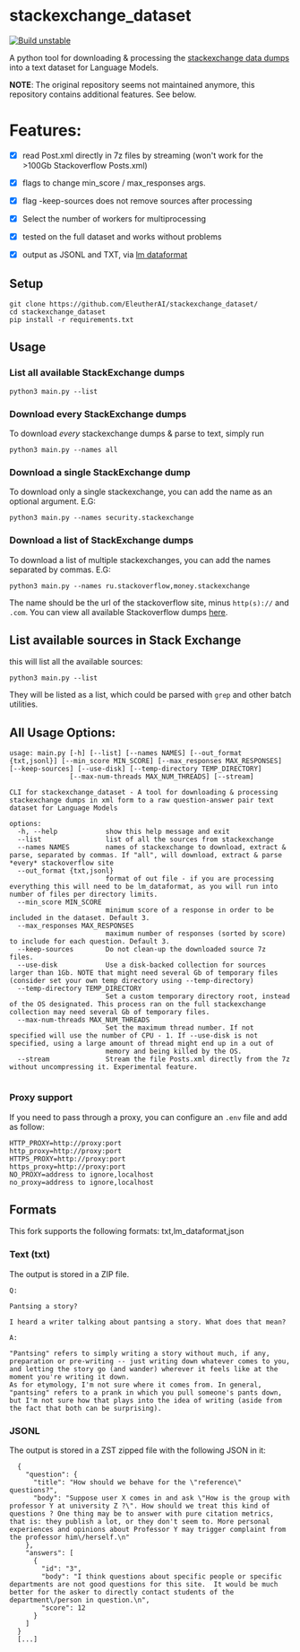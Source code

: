 # stackexchange_dataset

[![Build unstable](https://github.com/lfoppiano/stackexchange-dataset/actions/workflows/ci-build.yml/badge.svg)](https://github.com/lfoppiano/stackexchange-dataset/actions/workflows/ci-build.yml)

A python tool for downloading & processing the [stackexchange data dumps](https://archive.org/details/stackexchange) into a text dataset for Language Models.

**NOTE**: The original repository seems not maintained anymore, this repository contains additional features. See below.

[//]: # (Download the whole processed dataset [here]&#40;https://eaidata.bmk.sh/data/stackexchange_dataset.tar&#41;)

# Features: 

- [x] read Post.xml directly in 7z files by streaming (won't work for the >100Gb Stackoverflow Posts.xml) 
- [x] flags to change min_score / max_responses args.
- [x] flag -keep-sources does not remove sources after processing
- [x] Select the number of workers for multiprocessing
- [x] tested on the full dataset and works without problems
- [x] output as JSONL and TXT, via [lm dataformat](https://github.com/lfoppiano/lm_dataformat)


## Setup
```
git clone https://github.com/EleutherAI/stackexchange_dataset/
cd stackexchange_dataset
pip install -r requirements.txt
```

## Usage

### List all available StackExchange dumps

```
python3 main.py --list 
```

### Download every StackExchange dumps 

To download *every* stackexchange dumps & parse to text, simply run

```
python3 main.py --names all
```

### Download a single StackExchange dump 

To download only a single stackexchange, you can add the name as an optional argument. E.G: 

```
python3 main.py --names security.stackexchange
```

### Download a list of StackExchange dumps

To download a list of multiple stackexchanges, you can add the names separated by commas. E.G:

```
python3 main.py --names ru.stackoverflow,money.stackexchange
```

The name should be the url of the stackoverflow site, minus `http(s)://` and `.com`. You can view all available Stackoverflow dumps [here](https://archive.org/download/stackexchange).

## List available sources in Stack Exchange

this will list all the available sources: 

```
python3 main.py --list
```

They will be listed as a list, which could be parsed with `grep` and other batch utilities.

## All Usage Options:

```
usage: main.py [-h] [--list] [--names NAMES] [--out_format {txt,jsonl}] [--min_score MIN_SCORE] [--max_responses MAX_RESPONSES] [--keep-sources] [--use-disk] [--temp-directory TEMP_DIRECTORY]
               [--max-num-threads MAX_NUM_THREADS] [--stream]

CLI for stackexchange_dataset - A tool for downloading & processing stackexchange dumps in xml form to a raw question-answer pair text dataset for Language Models

options:
  -h, --help            show this help message and exit
  --list                list of all the sources from stackexchange
  --names NAMES         names of stackexchange to download, extract & parse, separated by commas. If "all", will download, extract & parse *every* stackoverflow site
  --out_format {txt,jsonl}
                        format of out file - if you are processing everything this will need to be lm_dataformat, as you will run into number of files per directory limits.
  --min_score MIN_SCORE
                        minimum score of a response in order to be included in the dataset. Default 3.
  --max_responses MAX_RESPONSES
                        maximum number of responses (sorted by score) to include for each question. Default 3.
  --keep-sources        Do not clean-up the downloaded source 7z files.
  --use-disk            Use a disk-backed collection for sources larger than 1Gb. NOTE that might need several Gb of temporary files (consider set your own temp directory using --temp-directory)
  --temp-directory TEMP_DIRECTORY
                        Set a custom temporary directory root, instead of the OS designated. This process ran on the full stackexchange collection may need several Gb of temporary files.
  --max-num-threads MAX_NUM_THREADS
                        Set the maximum thread number. If not specified will use the number of CPU - 1. If --use-disk is not specified, using a large amount of thread might end up in a out of
                        memory and being killed by the OS.
  --stream              Stream the file Posts.xml directly from the 7z without uncompressing it. Experimental feature.


```

### Proxy support 

If you need to pass through a proxy, you can configure an `.env` file and add as follow: 

```
HTTP_PROXY=http://proxy:port
http_proxy=http://proxy:port
HTTPS_PROXY=http://proxy:port
https_proxy=http://proxy:port
NO_PROXY=address to ignore,localhost
no_proxy=address to ignore,localhost
```

## Formats 

This fork supports the following formats: txt,lm_dataformat,json

### Text (txt)

The output is stored in a ZIP file. 

```
Q:

Pantsing a story?

I heard a writer talking about pantsing a story. What does that mean?

A:

"Pantsing" refers to simply writing a story without much, if any, preparation or pre-writing -- just writing down whatever comes to you, and letting the story go (and wander) wherever it feels like at the moment you're writing it down.
As for etymology, I'm not sure where it comes from. In general, "pantsing" refers to a prank in which you pull someone's pants down, but I'm not sure how that plays into the idea of writing (aside from the fact that both can be surprising).
```

### JSONL

The output is stored in a ZST zipped file with the following JSON in it: 

```jsonl
  {
    "question": {
      "title": "How should we behave for the \"reference\" questions?",
      "body": "Suppose user X comes in and ask \"How is the group with professor Y at university Z ?\". How should we treat this kind of questions ? One thing may be to answer with pure citation metrics, that is: they publish a lot, or they don't seem to. More personal experiences and opinions about Professor Y may trigger complaint from the professor him\/herself.\n"
    },
    "answers": [
      {
        "id": "3",
        "body": "I think questions about specific people or specific departments are not good questions for this site.  It would be much better for the asker to directly contact students of the department\/person in question.\n",
        "score": 12
      }
    ]
  }
  [...]
```
